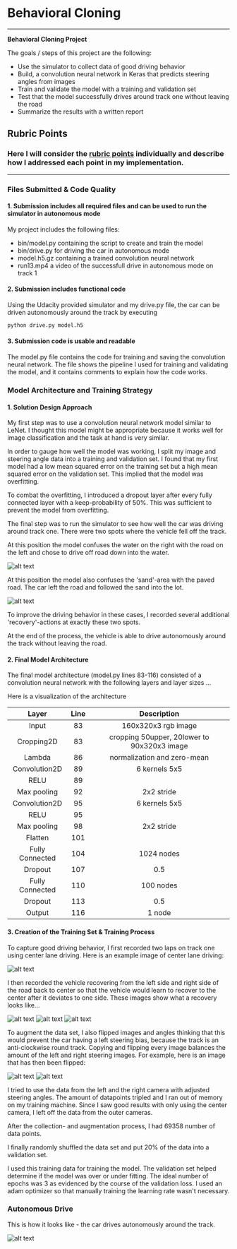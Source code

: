 # **Behavioral Cloning** 
---
**Behavioral Cloning Project**

The goals / steps of this project are the following:
* Use the simulator to collect data of good driving behavior
* Build, a convolution neural network in Keras that predicts steering angles from images
* Train and validate the model with a training and validation set
* Test that the model successfully drives around track one without leaving the road
* Summarize the results with a written report


[//]: # (Image References)

[image1]: ./writeup_media/car_problem_spot_water.png "Problem Spot Water"
[image2]: ./writeup_media/car_problem_spot_sand.png "Problem Spot Sand"
[image3]: ./writeup_media/car_center.png "Center Lane"
[image4]: ./writeup_media/car_recovery_1.png "Recovery 1"
[image5]: ./writeup_media/car_recovery_2.png "Recovery 2"
[image6]: ./writeup_media/car_recovery_3.png "Recovery 3"
[image7]: ./writeup_media/centercam_org.jpg "Center Cam Org"
[image8]: ./writeup_media/centercam_flipped.jpg "Center Cam Flipped"
[image9]: ./writeup_media/animation.gif "Autonomous Mode Center Cam"

## Rubric Points
### Here I will consider the [rubric points](https://review.udacity.com/#!/rubrics/432/view) individually and describe how I addressed each point in my implementation.  

---
### Files Submitted & Code Quality

#### 1. Submission includes all required files and can be used to run the simulator in autonomous mode

My project includes the following files:
* bin/model.py containing the script to create and train the model
* bin/drive.py for driving the car in autonomous mode
* model.h5.gz containing a trained convolution neural network 
* run13.mp4 a video of the successfull drive in autonomous mode on track 1

#### 2. Submission includes functional code
Using the Udacity provided simulator and my drive.py file, the car can be driven autonomously around the track by executing 
```sh
python drive.py model.h5
```

#### 3. Submission code is usable and readable

The model.py file contains the code for training and saving the convolution neural network. The file shows the pipeline I used for training and validating the model, and it contains comments to explain how the code works.

### Model Architecture and Training Strategy

#### 1. Solution Design Approach

My first step was to use a convolution neural network model similar to LeNet. I thought this model might be appropriate because it works well for image classification and the task at hand is very similar.

In order to gauge how well the model was working, I split my image and steering angle data into a training and validation set. I found that my first model had a low mean squared error on the training set but a high mean squared error on the validation set. This implied that the model was overfitting.

To combat the overfitting, I introduced a dropout layer after every fully connected layer with a keep-probability of 50%. This was sufficient to prevent the model from overfitting.

The final step was to run the simulator to see how well the car was driving around track one. There were two spots where the vehicle fell off the track.

At this position the model confuses the water on the right with the road on the left and chose to drive off road down into the water.

![alt text][image1]

At this position the model also confuses the 'sand'-area with the paved road. The car left the road and followed the sand into the lot.

![alt text][image2]

To improve the driving behavior in these cases, I recorded several additional 'recovery'-actions at exactly these two spots.

At the end of the process, the vehicle is able to drive autonomously around the track without leaving the road.

#### 2. Final Model Architecture

The final model architecture (model.py lines 83-116) consisted of a convolution neural network with the following layers and layer sizes ...

Here is a visualization of the architecture

| Layer         	|Line |     Description                               | 
|:-----------------:|:---:|:---------------------------------------------:| 
| Input         	| 83  | 160x320x3 rgb image                           | 
| Cropping2D     	| 83  | cropping 50upper, 20lower to 90x320x3 image   | 
| Lambda            | 86  | normalization and zero-mean                   |
| Convolution2D    	| 89  | 6 kernels 5x5                                 |
| RELU				| 89  |                                               |
| Max pooling	    | 92  | 2x2 stride                                    |
| Convolution2D    	| 95  | 6 kernels 5x5                                 |
| RELU				| 95  |                                               |
| Max pooling	    | 98  | 2x2 stride                                    |
| Flatten           | 101 |                                               |
| Fully Connected   | 104 | 1024 nodes                                    |
| Dropout			| 107 | 0.5                                           |
| Fully Connected   | 110 | 100 nodes                                     |
| Dropout			| 113 | 0.5                                           |
| Output            | 116 | 1 node                                        |

#### 3. Creation of the Training Set & Training Process

To capture good driving behavior, I first recorded two laps on track one using center lane driving. Here is an example image of center lane driving:

![alt text][image3]

I then recorded the vehicle recovering from the left side and right side of the road back to center so that the vehicle would learn to recover to the center after it deviates to one side. These images show what a recovery looks like...

![alt text][image4] ![alt text][image5] ![alt text][image6]

To augment the data set, I also flipped images and angles thinking that this would prevent the car having a left steering bias, because the track is an anti-clockwise round track. Copying and flipping every image balances the amount of the left and right steering images. For example, here is an image that has then been flipped:

![alt text][image7] ![alt text][image8]

I tried to use the data from the left and the right camera with adjusted steering angles. The amount of datapoints tripled and I ran out of memory on my training machine. Since I saw good results with only using the center camera, I left off the data from the outer cameras.

After the collection- and augmentation process, I had 69358 number of data points.

I finally randomly shuffled the data set and put 20% of the data into a validation set. 

I used this training data for training the model. The validation set helped determine if the model was over or under fitting. The ideal number of epochs was 3 as evidenced by the course of the validation loss. I used an adam optimizer so that manually training the learning rate wasn't necessary.

### Autonomous Drive

This is how it looks like - the car drives autonomously around the track.

![alt text][image9]
